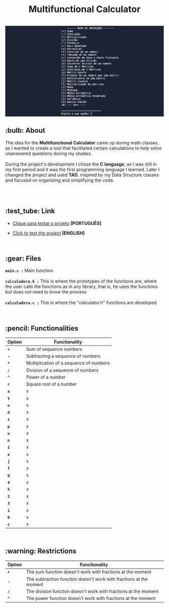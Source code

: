 <div align="center">
  <h1>Multifunctional Calculator</h1> 
  <br>
  <img src="calculadora.png">
</div>

 <h2>:bulb: About</h2>
The idea for the <strong>Multifunctional Calculator</strong> came up during math classes, as I wanted to create a tool that facilitated certain calculations to help solve unanswered questions during my studies.<br><br>
During the project's development I chose the <strong>C language</strong>, as I was still in my first period and it was the first programming language I learned. Later I changed the project and used <strong>TAD</strong>, inspired by my Data Structure classes and focused on organizing and simplifying the code.

<br><br>

 <h2>:test_tube: Link</h2>

 - [Clique para testar o projeto](https://replit.com/@KarenKnup/Calculadora-Multifuncional) **[PORTUGUÊS]**

 - [Click to test the project](https://replit.com/@KarenKnup/Multifunctional-Calculator) **[ENGLISH]**
<br>

<h2>:gear: Files</h2>

**`main.c :`** Main function<br><br>
**`calculadora.h :`** This is where the prototypes of the functions are, where the user calls the functions as in any library, that is, he uses the functions but does not need to know the process <br><br>
**`calculadora.c :`** This is where the "calculator.h" functions are developed

<br>

 <h2>:pencil: Functionalities</h2>
 
 Option | Functionality 
---- | --------- 
**`+`** | Sum of sequence numbers
**`-`** | Subtracting a sequence of numbers
**`*`** | Multiplication of a sequence of numbers
**`/`** | Division of a sequence of numbers
**`^`** | Power of a number
**`r`** | Square root of a number
**`a`** | x 
**`t`** | x 
**`o`** | x 
**`d`** | x 
**`s`** | x 
**`p`** | x 
**`u`** | x 
**`n`** | x 
**`i`** | x 
**`x`** | x 
**`j`** | x 
**`f`** | x 
**`q`** | x 
**`4`** | x 
**`5`** | x 
**`2`** | x 
**`3`** | x 
**`1`** | x 
**`6`** | x 
**`c`** | x 

<br>

<h2>:warning: Restrictions</h2>

Option | Functionality 
---- | --------- 
**`+`** | The sum function doesn't work with fractions at the moment
**`-`** | The subtraction function doesn't work with fractions at the moment
**`/`** | The division function doesn't work with fractions at the moment
**`^`** | The power function doesn't work with fractions at the moment
